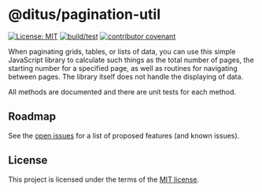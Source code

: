 # @ditus/pagination-util

[![License: MIT](https://img.shields.io:/github/license/ditus-software/pagination-util)](LICENSE)
[![build/test](https://github.com/ditus-software/pagination-util/actions/workflows/node.js.yml/badge.svg?branch=master)](https://github.com/ditus-software/pagination-util/actions/workflows/node.js.yml)
[![contributor covenant](https://img.shields.io/badge/Contributor%20Covenant-v2.0%20adopted-ff69b4.svg)](CODE-OF-CONDUCT.md)

When paginating grids, tables, or lists of data, you can use this simple JavaScript library to calculate such things as the total number of pages, the starting number for a specified page, as well as routines for navigating between pages. The library itself does not handle the displaying of data.

All methods are documented and there are unit tests for each method.

## Roadmap

See the [open issues](https://github.com/ditus-software/pagination-util/issues) for a
list of proposed features (and known issues).

## License

This project is licensed under the terms of the [MIT license](LICENSE.md).
